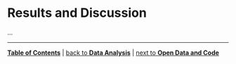 # Results and Discussion

...

---

[**Table of Contents**](#README.md) | [back to **Data Analysis**](12_Data_analysis.md) | [next to **Open Data and Code**](14_Open_data_and_code.md)


